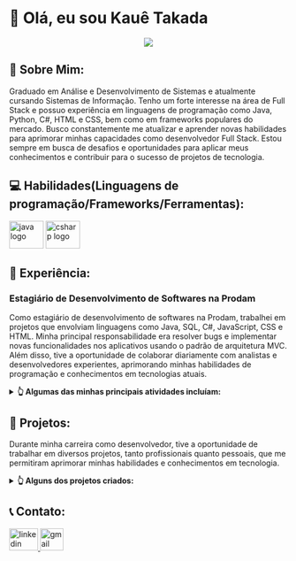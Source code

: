 # 👋 Olá, eu sou Kauê Takada 

<div align="center"> 
  
![](https://media1.giphy.com/media/qgQUggAC3Pfv687qPC/giphy.gif)

</div>
  
## 💬 Sobre Mim:

Graduado em Análise e Desenvolvimento de Sistemas e atualmente cursando Sistemas de Informação. Tenho um forte interesse na área de Full Stack e possuo experiência em linguagens de programação como Java, Python, C#, HTML e CSS, bem como em frameworks populares do mercado. Busco constantemente me atualizar e aprender novas habilidades para aprimorar minhas capacidades como desenvolvedor Full Stack. Estou sempre em busca de desafios e oportunidades para aplicar meus conhecimentos e contribuir para o sucesso de projetos de tecnologia.

## 💻 Habilidades(Linguagens de programação/Frameworks/Ferramentas):

<div style="inline-block">
  <img src="https://cdn-icons-png.flaticon.com/512/5968/5968282.png" width="62" height="50" alt="java logo"  />
  <img src="https://upload.wikimedia.org/wikipedia/commons/4/4f/Csharp_Logo.png" width="62" height="50" alt="csharp logo"  />
</div>

## 💼 Experiência:

### Estagiário de Desenvolvimento de Softwares na Prodam 

Como estagiário de desenvolvimento de softwares na Prodam, trabalhei em projetos que envolviam linguagens como Java, SQL, C#, JavaScript, CSS e HTML. Minha principal responsabilidade era resolver bugs e implementar novas funcionalidades nos aplicativos usando o padrão de arquitetura MVC. Além disso, tive a oportunidade de colaborar diariamente com analistas e desenvolvedores experientes, aprimorando minhas habilidades de programação e conhecimentos em tecnologias atuais.

<details>
  
  <summary><strong> 👆 Algumas das minhas principais atividades incluíam:</strong></summary>
  
 </br>

Desenvolvimento de novas funcionalidades para os aplicativos existentes
Correção de bugs e erros de aplicativos
Participação em reuniões com os analistas e desenvolvedores para discutir o andamento do projeto
Aprendizagem e aprimoramento das habilidades de programação
Durante o meu tempo na Prodam, tive a oportunidade de trabalhar em diversos projetos desafiadores que me permitiram expandir meu conhecimento em desenvolvimento de software e me tornar mais confortável em trabalhar em equipe. Foi uma experiência enriquecedora que me permitiu crescer profissionalmente e adquirir novas habilidades e conhecimentos.

</details>

## 📃 Projetos:

Durante minha carreira como desenvolvedor, tive a oportunidade de trabalhar em diversos projetos, tanto profissionais quanto pessoais, que me permitiram aprimorar     minhas habilidades e conhecimentos em tecnologia.
    
<details>
  
  <summary><strong> 👆 Alguns dos projetos criados:</strong></summary>
  
 </br>
  
Um dos projetos que desenvolvi na Prodam foi um sistema de gerenciamento de informações para um órgão público, utilizando o padrão de arquitetura MVC. Nesse           projeto, pude colaborar com uma equipe de desenvolvedores experientes e aprender muito sobre boas práticas de programação e metodologias ágeis.

Além disso, tenho alguns projetos pessoais que desenvolvi para aprimorar minhas habilidades em tecnologias específicas. Por exemplo, um projeto que criei para         estudar a plataforma da Alura, utilizando Java, Spring Boot, JPA e Thymeleaf para construir um catalogo de filmes online.

No geral, esses projetos me permitiram adquirir conhecimentos em diversas tecnologias e metodologias, além de aprimorar minhas habilidades de programação e             resolução de problemas. Estou sempre em busca de novos projetos e desafios para continuar aprendendo e crescendo como desenvolvedor. 
  
</details>

## 📞 Contato:

<a href="https://www.linkedin.com/in/kauê-yotsuo-pereira-takada-b13654209/" target="_blank">
    <img src="https://raw.githubusercontent.com/maurodesouza/profile-readme-generator/master/src/assets/icons/social/linkedin/default.svg" width="52" height="40" alt="linkedin logo"  />
</a>
<a href="mailto:kauetakadapro@gmail.com" target="_blank">
    <img src="https://cdn-icons-png.flaticon.com/512/5968/5968534.png" width="42" height="40" alt="gmail logo"  />
</a>
